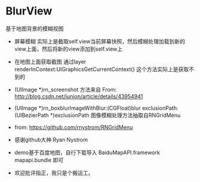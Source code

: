 # BlurView
基于地图背景的模糊视图

 - 屏幕模糊 实际上是截取self.view当前屏幕快照，然后模糊处理加载到新的view上面，然后将新的view添加到self.view上
 - 在地图上面获取截图 通过layer renderInContext:UIGraphicsGetCurrentContext() 这个方法实际上是获取不到的
 - (UIImage *)rn_screenshot 方法来自 From: http://blog.csdn.net/iunion/article/details/43954941
 - (UIImage *)rn_boxblurImageWithBlur:(CGFloat)blur exclusionPath:(UIBezierPath *)exclusionPath 图像模糊处理方法抽取自RNGridMenu
 - from: https://github.com/rnystrom/RNGridMenu
 - 感谢github大神 Ryan Nystrom
 
 - demo基于百度地图，自行下载导入 BaiduMapAPI.framework mapapi.bundle 即可
 - 欢迎批评指正，我只是个搬运工。
